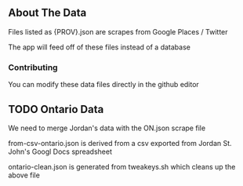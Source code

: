 ## About The Data

Files listed as {PROV}.json are scrapes from Google Places / Twitter

The app will feed off of these files instead of a database

### Contributing

You can modify these data files directly in the github editor

## TODO Ontario Data

We need to merge Jordan's data with the ON.json scrape file

from-csv-ontario.json is derived from a csv exported from Jordan St. John's Googl Docs spreadsheet

ontario-clean.json is generated from tweakeys.sh which cleans up the above file